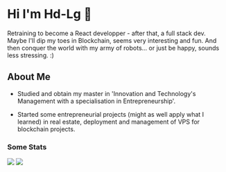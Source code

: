 <h1> Hi I'm Hd-Lg 👋 </h1>

Retraining to become a React developper - after that, a full stack dev.
Maybe I'll dip my toes in Blockchain, seems very interesting and fun. And then conquer the world with my army of robots... or just be happy, sounds less stressing. :)

<h2> About Me </h2>

- Studied and obtain my master in 'Innovation and Technology's Management with a specialisation in Entrepreneurship'.

- Started some entrepreneurial projects (might as well apply what I learned) in real estate, deployment and management of VPS for blockchain projects.

<h3> Some Stats </h3>

  <img src="https://github-readme-stats.vercel.app/api?username=Hd-Lg&show_icons=true&hide_border=true" />
  
   <img src="https://github-readme-stats.vercel.app/api/top-langs/?username=Hd-Lg&layout=compact" />
<!--
**Hd-Lg/Hd-Lg** is a ✨ _special_ ✨ repository because its `README.md` (this file) appears on your GitHub profile.

Here are some ideas to get you started:

- 🔭 I’m currently working on ...
- 🌱 I’m currently learning ...
- 👯 I’m looking to collaborate on ...
- 🤔 I’m looking for help with ...
- 💬 Ask me about ...
- 📫 How to reach me: ...
- 😄 Pronouns: ...
- ⚡ Fun fact: ...
-->

